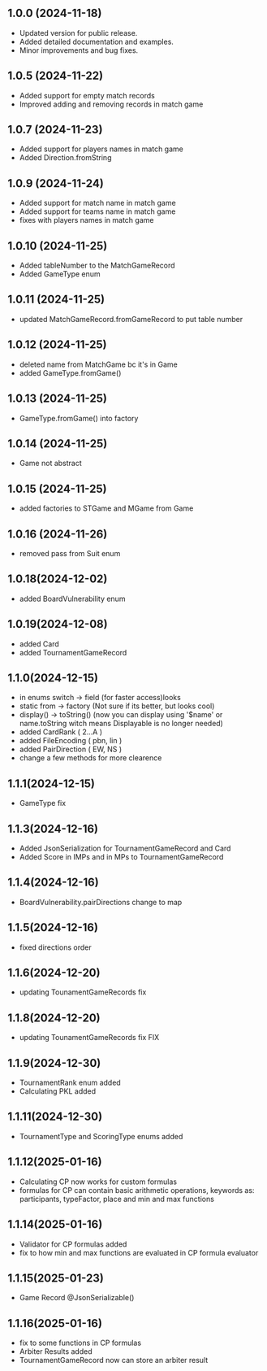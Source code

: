 ## 1.0.0 (2024-11-18)
- Updated version for public release.
- Added detailed documentation and examples.
- Minor improvements and bug fixes.

## 1.0.5 (2024-11-22)
- Added support for empty match records
- Improved adding and removing records in match game

## 1.0.7 (2024-11-23)
- Added support for players names in match game
- Added Direction.fromString

## 1.0.9 (2024-11-24)
- Added support for match name in match game
- Added support for teams name in match game
- fixes with players names in match game

## 1.0.10 (2024-11-25)
- Added tableNumber to the MatchGameRecord
- Added GameType enum

## 1.0.11 (2024-11-25)
- updated MatchGameRecord.fromGameRecord to put table number

## 1.0.12 (2024-11-25)
- deleted name from MatchGame bc it's in Game
- added GameType.fromGame()

## 1.0.13 (2024-11-25)
- GameType.fromGame() into factory

## 1.0.14 (2024-11-25)
- Game not abstract

## 1.0.15 (2024-11-25)
- added factories to STGame and MGame from Game

## 1.0.16 (2024-11-26)
- removed pass from Suit enum

## 1.0.18(2024-12-02)
- added BoardVulnerability enum

## 1.0.19(2024-12-08)
- added Card
- added TournamentGameRecord

## 1.1.0(2024-12-15)
- in enums switch -> field (for faster access)looks
- static from -> factory (Not sure if its better, but looks cool)
- display() -> toString() (now you can display using '$name' or name.toString witch means Displayable is no longer needed)
- added CardRank ( 2...A )
- added FileEncoding ( pbn, lin )
- added PairDirection ( EW, NS )
- change a few methods for more clearence

## 1.1.1(2024-12-15)
- GameType fix

## 1.1.3(2024-12-16)
- Added JsonSerialization for TournamentGameRecord and Card
- Added Score in IMPs and in MPs to TournamentGameRecord

## 1.1.4(2024-12-16)
- BoardVulnerability.pairDirections change to map

## 1.1.5(2024-12-16)
- fixed directions order

## 1.1.6(2024-12-20)
- updating TounamentGameRecords fix

## 1.1.8(2024-12-20)
- updating TounamentGameRecords fix FIX

## 1.1.9(2024-12-30)
- TournamentRank enum added
- Calculating PKL added

## 1.1.11(2024-12-30)
- TournamentType and ScoringType enums added

## 1.1.12(2025-01-16)
- Calculating CP now works for custom formulas
- formulas for CP can contain basic arithmetic operations, keywords as: participants, typeFactor, place and min and max functions

## 1.1.14(2025-01-16)
- Validator for CP formulas added
- fix to how min and max functions are evaluated in CP formula evaluator

## 1.1.15(2025-01-23)
- Game Record @JsonSerializable()

## 1.1.16(2025-01-16)
- fix to some functions in CP formulas
- Arbiter Results added
- TournamentGameRecord now can store an arbiter result
